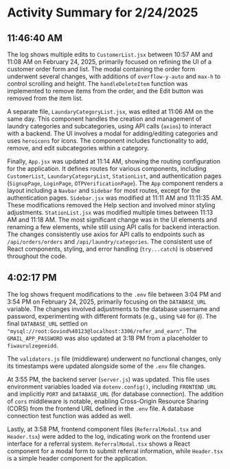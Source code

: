 # Activity Summary for 2/24/2025

## 11:46:40 AM
The log shows multiple edits to `CustomerList.jsx` between 10:57 AM and 11:08 AM on February 24, 2025, primarily focused on refining the UI of a customer order form and list.  The modal containing the order form underwent several changes, with additions of `overflow-y-auto` and `max-h` to control scrolling and height.  The `handleDeleteItem` function was implemented to remove items from the order, and the Edit button was removed from the item list.


A separate file, `LaundaryCategoryList.jsx`, was edited at 11:06 AM on the same day. This component handles the creation and management of laundry categories and subcategories, using API calls (`axios`) to interact with a backend. The UI involves a modal for adding/editing categories and uses `heroicons` for icons.  The component includes functionality to add, remove, and edit subcategories within a category.


Finally, `App.jsx` was updated at 11:14 AM, showing the routing configuration for the application.  It defines routes for various components, including `CustomerList`, `LaundaryCategoryList`,  `StationList`, and authentication pages (`SignupPage`, `LoginPage`, `OTPVerificationPage`).  The `App` component renders a layout including a `Navbar` and `Sidebar` for most routes, except for the authentication pages.  `Sidebar.jsx` was modified at 11:11 AM and 11:11:35 AM. These modifications removed the Help section and involved minor styling adjustments.  `StationList.jsx` was modified multiple times between 11:13 AM and 11:18 AM.  The most significant change was in the UI elements and renaming a few elements, while still using API calls for backend interaction.  The changes consistently use axios for API calls to endpoints such as `/api/orders/orders` and `/api/laundry/categories`.  The consistent use of React components, styling, and error handling (`try...catch`) is observed throughout the code.


## 4:02:17 PM
The log shows frequent modifications to the `.env` file between 3:04 PM and 3:54 PM on February 24, 2025, primarily focusing on the `DATABASE_URL` variable.  The changes involved adjustments to the database username and password, experimenting with different formats (e.g., using `%40` for `@`).  The final `DATABASE_URL` settled on  `"mysql://root:Govind%40123@localhost:3306/refer_and_earn"`.  The `GMAIL_APP_PASSWORD` was also updated at 3:18 PM from a placeholder to `fiwaurulzegeeidd`.

The `validators.js` file (middleware) underwent no functional changes, only its timestamps were updated alongside some of the `.env` file changes.

At 3:55 PM, the backend server (`server.js`) was updated. This file uses environment variables loaded via `dotenv.config()`, including `FRONTEND_URL` and implicitly `PORT` and `DATABASE_URL` (for database connection).  The addition of `cors` middleware is notable, enabling Cross-Origin Resource Sharing (CORS) from the frontend URL defined in the `.env` file.  A database connection test function was added as well.

Lastly, at 3:58 PM, frontend component files (`ReferralModal.tsx` and `Header.tsx`) were added to the log, indicating work on the frontend user interface for a referral system.  `ReferralModal.tsx` shows a React component for a modal form to submit referral information, while `Header.tsx` is a simple header component for the application.
